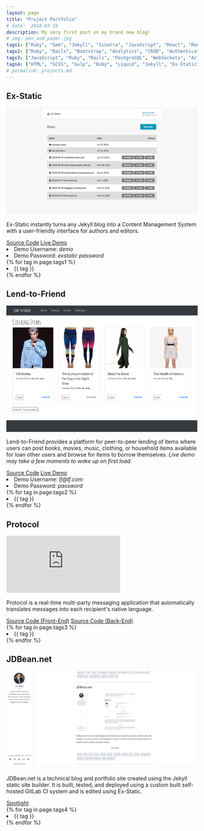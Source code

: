 ```yaml
---
layout: page
title: "Project Portfolio"
# date:  2018-03-19
description: My very first post on my brand new blog!
# img: pen_and_paper.jpg
tags1: ["Ruby", "Gem", "Jekyll", "Sinatra", "JavaScript", "React", "Redux", "Thunk", "Fetch", "WebSockets", "API", HTML, "SCSS", "Semantic UI", Self-hosted ]
tags2: ["Ruby", "Rails", "Bootstrap", "Analytics", "CRUD", "Authentication", "Authorization", "PostgreSQL", CSS, HTML, "Responsive Design",  "Heroku"]
tags3: ["JavaScript", "Ruby", "Rails", "PostgreSQL", "WebSockets", "Action Cable", "Fetch", "Google Translate API", "Authentication", "Authorization", "bcrypt", "HTML", "CSS"]
tags4: ["HTML", "SCSS", "Gulp", "Ruby", "Liquid", "Jekyll", "Ex-Static", "Docker", " Git", "GitLab", "Flexible-Jekyll", "Testing", "Continuous Integration", "Responsive Design"]
# permalink: projects.md
---
```



## Ex-Static

![Ex-Static](/assets/img/Ex-Static.png)

Ex-Static instantly turns any Jekyll blog into a Content Management System with a user-friendly interface for authors and editors.



<div class="project-footer">
  <div class="project-share">
    <a href="https://github.com/jdbean/Ex-Static" title="Source Code"  target="_blank"><i class="fa fa-github" aria-hidden="true"></i> Source Code</a>
    <a href="https://office.johannabearman.duckdns.org" title="Live Demo"  target="_blank"><i class="fa fa-desktop" aria-hidden="true"></i> Live Demo</a>
    <div class="credentials">
      <li>Demo Username: <em>demo</em></li>
      <li>Demo Password: <em>exstatic password</em></li>
    </div>
  </div>
  <div class="project-tag">
    <div class="tags">
      {% for tag in page.tags1 %}
        <li class="tag">
            {{ tag }}
        </li>
      {% endfor %}
    </div>
  </div>
</div>

## Lend-to-Friend

![Lend-to-Friend](/assets/img/Lend-to-Friend.png)


Lend-to-Friend provides a platform for peer-to-peer lending of items where users can post books, movies, music, clothing, or household items available for loan other users and browse for items to borrow themselves. *Live demo may take a few moments to wake up on first load.*


<div class="project-footer">
  <div class="project-share">
    <a href="https://github.com/jdbean/lend-to-friend" title="Source Code"  target="_blank"><i class="fa fa-github" aria-hidden="true"></i> Source Code</a>
    <a href="https://pacific-earth-11787.herokuapp.com" title="Live Demo"  target="_blank"><i class="fa fa-desktop" aria-hidden="true"></i> Live Demo</a>
    <div class="credentials">
      <li>Demo Username: <em>lf@lf.com</em></li>
      <li>Demo Password: <em>password</em></li>
    </div>
  </div>
  <div class="project-tag">
    <div class="tags">
      {% for tag in page.tags2 %}
        <li class="tag">
            {{ tag }}
        </li>
      {% endfor %}
    </div>
  </div>
</div>

## Protocol

<div class="video-container">
  <iframe src="https://www.youtube.com/embed/vMI0HT0UjEM" frameborder="0" allowfullscreen></iframe>
</div>

Protocol is a real-time multi-party messaging application that automatically translates messages into each recipient's native language.

<div class="project-footer">
  <div class="project-share">
    <a href="https://github.com/jdbean/protocol-frontend" title="Front-End Source Code"  target="_blank"><i class="fa fa-github" aria-hidden="true"></i> Source Code (Front-End)</a>
    <a href="https://github.com/jdbean/protocol-backend" title="Back-End Source Code"  target="_blank"><i class="fa fa-github" aria-hidden="true"></i> Source Code (Back-End)</a>
  </div>
  <div class="project-tag">
    <div class="tags">
      {% for tag in page.tags3 %}
        <li class="tag">
            {{ tag }}
        </li>
      {% endfor %}
    </div>
  </div>
</div>

## JDBean.net

![JDBean.net](/assets/img/jdbean-net.png)

JDBean.net is a technical blog and portfolio site created using the Jekyll static site builder. It is built, tested, and deployed using a custom built self-hosted GitLab CI system and is edited using Ex-Static.

<div class="project-footer">
  <div class="project-share">
    <a href="/blogging-workflow/" title="Spotlight"  target="_blank"><i class="fa fa-search" aria-hidden="true"></i> Spotlight</a>
  </div>
  <div class="project-tag">
    <div class="tags">
      {% for tag in page.tags4 %}
        <li class="tag">
            {{ tag }}
        </li>
      {% endfor %}
    </div>
  </div>
</div>
